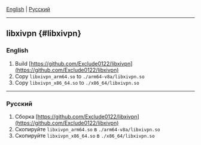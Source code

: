[English](#libxivpn) | [Русский](#libxivpn)

---

## libxivpn {#libxivpn}

### English

1. Build [https://github.com/Exclude0122/libxivpn](https://github.com/Exclude0122/libxivpn)  
2. Copy `libxivpn_arm64.so` to `./arm64-v8a/libxivpn.so`  
3. Copy `libxivpn_x86_64.so` to `./x86_64/libxivpn.so`

---

### Русский

1. Сборка [https://github.com/Exclude0122/libxivpn](https://github.com/Exclude0122/libxivpn)  
2. Скопируйте `libxivpn_arm64.so` в `./arm64-v8a/libxivpn.so`  
3. Скопируйте `libxivpn_x86_64.so` в `./x86_64/libxivpn.so`  
